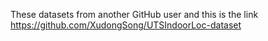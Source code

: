 These datasets from another GitHub user and this is the link 
https://github.com/XudongSong/UTSIndoorLoc-dataset
